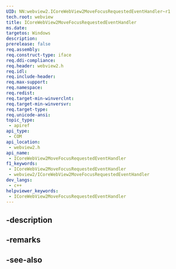 ```yaml
---
UID: NN:webview2.ICoreWebView2MoveFocusRequestedEventHandler~r1
tech.root: webview
title: ICoreWebView2MoveFocusRequestedEventHandler
ms.date: 
targetos: Windows
description: 
prerelease: false
req.assembly: 
req.construct-type: iface
req.ddi-compliance: 
req.header: webview2.h
req.idl: 
req.include-header: 
req.max-support: 
req.namespace: 
req.redist: 
req.target-min-winverclnt: 
req.target-min-winversvr: 
req.target-type: 
req.unicode-ansi: 
topic_type:
 - apiref
api_type:
 - COM
api_location:
 - webview2.h
api_name:
 - ICoreWebView2MoveFocusRequestedEventHandler
f1_keywords:
 - ICoreWebView2MoveFocusRequestedEventHandler
 - webview2/ICoreWebView2MoveFocusRequestedEventHandler
dev_langs:
 - c++
helpviewer_keywords:
 - ICoreWebView2MoveFocusRequestedEventHandler
---
```


## -description

## -remarks

## -see-also

